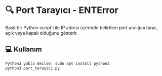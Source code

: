 # 🔍 Port Tarayıcı - ENTError

Basit bir Python script'i ile IP adresi üzerinde belirtilen port aralığını tarar, açık veya kapalı olduğunu gösterir.

## 💻 Kullanım

```bash
Python3 yüklü deilse: sudo apt install python3
python3 port_tarayici.py
